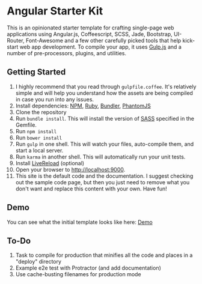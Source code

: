 # Angular Starter Kit

This is an opinionated starter template for crafting single-page web applications using Angular.js, Coffeescript, SCSS, Jade, Bootstrap, UI-Router, Font-Awesome and a few other carefully picked tools that help kick-start web app development. To compile your app, it uses [Gulp.js](http://gulpjs.com) and a number of pre-processors, plugins, and utilities.

## Getting Started

1. I highly recommend that you read through `gulpfile.coffee`. It's relatively simple and will help you understand how the assets are being compiled in case you run into any issues.
2. Install dependencies: [NPM](http://npmjs.org), [Ruby](https://www.ruby-lang.org/en/), [Bundler](http://bundler.io/), [PhantomJS](http://phantomjs.org/download.html)
3. Clone the repository
4. Run `bundle install`. This will install the version of [SASS](http://sass-lang.com/) specified in the Gemfile.
5. Run `npm install`
6. Run `bower install`
7. Run `gulp` in one shell. This will watch your files, auto-compile them, and start a local server.
8. Run `karma` in another shell. This will automatically run your unit tests.
9. Install [LiveReload](https://chrome.google.com/webstore/detail/livereload/jnihajbhpnppcggbcgedagnkighmdlei?hl=en) (optional)
10. Open your browser to [http://localhost:9000](http://localhost:90000).
11. This site is the default code and the documentation. I suggest checking out the sample code page, but then you just need to remove what you don't want and replace this content with your own. Have fun!

## Demo

You can see what the initial template looks like here: [Demo](http://adamalbrecht.github.io/angular-starter-kit/)

## To-Do

1. Task to compile for production that minifies all the code and places in a "deploy" directory
2. Example e2e test with Protractor (and add documentation)
3. Use cache-busting filenames for production mode
